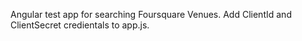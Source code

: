 Angular test app for searching Foursquare Venues.
Add ClientId and ClientSecret credientals to app.js.
